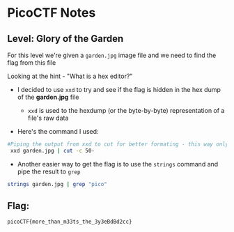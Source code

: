 # PicoCTF Notes
## Level: Glory of the Garden

For this level we're given a `garden.jpg` image file and we need to find the flag from this file

Looking at the hint - "What is a hex editor?"

* I decided to use `xxd` to try and see if the flag is hidden in the hex dump of the __garden.jpg__ file

    * `xxd` is used to the hexdump (or the byte-by-byte) representation of a file's raw data


* Here's the command I used:

```bash
#Piping the output from xxd to cut for better formating - this way only see the ASCII part in the output
 xxd garden.jpg | cut -c 50- 
```

* Another easier way to get the flag is to use the `strings` command and pipe the result to `grep`

```bash
strings garden.jpg | grep "pico"
```

## Flag:
``` picoCTF{more_than_m33ts_the_3y3eBdBd2cc} ```